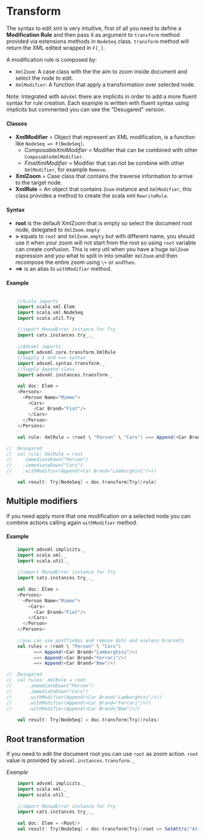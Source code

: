 # Transform
The syntax to edit xml is very intuitive, first of all you need to define a **Modification Rule**
and then pass it as argument to `transform` method provided via extensions methods in `NodeSeq` class. 
`transform` method will return the XML edited wrapped in `F[_]`.

A modification rule is composed by:
- `XmlZoom`: A case class with the the aim to zoom inside document and select the node to edit.
- `XmlModifier`: A function that apply a transformation over selected node.

Note: Integrated with `AdvXml` there are implicits in order to add a more fluent syntax for rule creation.
Each example is written with fluent syntax using implicits but commented you can see the "Desugared" version.
 
#### Classes
- **XmlModifier** = Object that represent an XML modification, is a function like `NodeSeq => F[NodeSeq]`.
   - *ComposableXmlModifier* = Modifier that can be combined with other `ComposableXmlModifier`.
   - *FinalXmlModifier* = Modifier that can not be combine with other `XmlModifier`, for example `Remove`.
- **XmlZoom** = Case class that contains the traverse information to arrive to the target node.
- **XmlRule** = An object that contains `Zoom` instance and `XmlModifier`, this class provides a method to create the 
scala xml `RewriteRule`.

#### Syntax
- **root** is the default XmlZoom that is empty so select the document root node, delegated to `XmlZoom.empty`
- **>** equals to `root` and `XmlZoom.empty` but with different name, you should use it when your zoom will not start from 
 the root so using `root` variable can create confusion. This is very util when you have a huge `XmlZoom` expression and 
 you what to split in into smaller `XmlZoom` and then recompose the entire zoom using `\+` or `andThen`.
- **==>** is an alias to `withModifier` method.
 
#### Example
```scala

    //Scala imports
    import scala.xml.Elem
    import scala.xml.NodeSeq
    import scala.util.Try

    //import MonadError instance for Try
    import cats.instances.try_._
    
    //Advxml imports
    import advxml.core.transform.XmlRule
    //Supply $ and ==> syntax
    import advxml.syntax.transform._
    //Supply Append class
    import advxml.instances.transform._

    val doc: Elem = 
    <Persons>
      <Person Name="Mimmo">
        <Cars>
          <Car Brand="Fiat"/>
        </Cars>
      </Person>
    </Persons>
    
    val rule: XmlRule = (root \ "Person" \ "Cars") ==> Append(<Car Brand="Lamborghini"/>) 

//  Desugared
//  val rule: XmlRule = root
//    .immediateDown("Person")
//    .immediateDown("Cars")
//    .withModifier(Append(<Car Brand="Lamborghini"/>))

    val result: Try[NodeSeq] = doc.transform[Try](rule)
```

## Multiple modifiers
If you need apply more that one modification on 
a selected node you can combine actions calling again `withModifier` method.

#### Example
```scala
    import advxml.implicits._
    import scala.xml._
    import scala.util._
   
    //import MonadError instance for Try
    import cats.instances.try_._
    
    val doc: Elem = 
    <Persons>
      <Person Name="Mimmo">
        <Cars>
          <Car Brand="Fiat"/>
        </Cars>
      </Person>
    </Persons>
    
    //you can use postfixOps and remove dots and useless brackets 
    val rules = (root \ "Person" \ "Cars") 
          ==> Append(<Car Brand="Lamborghini"/>)
          ==> Append(<Car Brand="Ferrari"/>)
          ==> Append(<Car Brand="Bmw"/>)

//  Desugared
//  val rules: XmlRule = root
//      .immediateDown("Person")
//      .immediateDown("Cars")
//      .withModifier(Append(<Car Brand="Lamborghini"/>))
//      .withModifier(Append(<Car Brand="Ferrari"/>))
//      .withModifier(Append(<Car Brand="Bmw"/>))
        
    val result: Try[NodeSeq] = doc.transform[Try](rules)  
```

## Root transformation
If you need to edit the document root you can use `root` as zoom action.
`root` value is provided by `advxml.instances.transform._` 

 *Example*
```scala
    import advxml.implicits._
    import scala.xml._
    import scala.util._
   
    //import MonadError instance for Try
    import cats.instances.try_._
    
    val doc: Elem = <Root/>
    val result: Try[NodeSeq] = doc.transform[Try](root => SetAttrs("Attr1" := "TEST"))
```